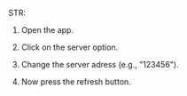STR:

1. Open the app.

2. Click on the server option.

3. Change the server adress (e.g., "123456").

4. Now press the refresh button.
